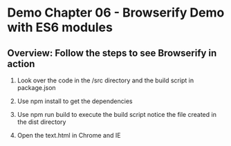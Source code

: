 # Demo Chapter 06 - Browserify Demo with ES6 modules
## Overview: Follow the steps to see Browserify in action

1. Look over the code in the /src directory and the build script in package.json

1. Use npm install to get the dependencies

1. Use npm run build to execute the build script
notice the file created in the dist directory

1. Open the text.html in Chrome and IE


